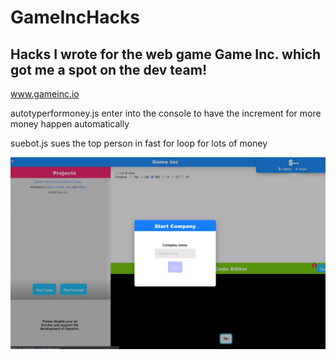 # GameIncHacks

## Hacks I wrote for the web game Game Inc. which got me a spot on the dev team!

www.gameinc.io

autotyperformoney.js enter into the console to have the increment for more money happen automatically

suebot.js sues the top person in fast for loop for lots of money

![game](gameinchacks.JPG)
